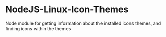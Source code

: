 # NodeJS-Linux-Icon-Themes
Node module for getting information about the installed icons themes, and finding icons within the themes
